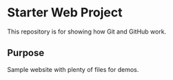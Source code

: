 # Starter Web Project

This repository is for showing how Git and GitHub work.

## Purpose

Sample website with plenty of files for demos.